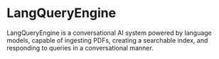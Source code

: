 # LangQueryEngine
LangQueryEngine is a conversational AI system powered by language models, capable of ingesting PDFs, creating a searchable index, and responding to queries in a conversational manner.
